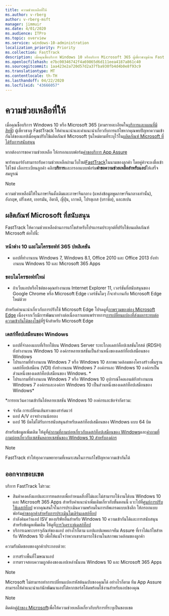 ```yaml
---
title: ความช่วยเหลือที่ให้
ms.author: v-rberg
author: v-rberg-msft
manager: jimmuir
ms.date: 4/01/2020
ms.audience: ITPro
ms.topic: overview
ms.service: windows-10-administration
localization_priority: Priority
ms.collection: FastTrack
description: เมื่อคุณซื้อบริการ Windows 10 หรือบริการ Microsoft 365 ผู้เชี่ยวชาญด้าน FastTrack จะให้คําแนะนําและคําแนะนําในการแก้ไขเพื่อปรับใช้กับ Windows 10 และ Microsoft 365 Apps และติดตามข้อมูลล่าสุดโดยไม่มีค่าใช้จ่ายเพิ่มเติม (ด้วยการสมัครใช้งานที่มีสิทธิ์)
ms.openlocfilehash: e7bc00346742f4a69865d6d111eea4187a861c40
ms.sourcegitcommit: 1aa423e2a720d57d2a37fba930fb4d4b0e8f93c9
ms.translationtype: MT
ms.contentlocale: th-TH
ms.lasthandoff: 04/22/2020
ms.locfileid: "43666057"
---
```

# <a name="assistance-offered"></a>ความช่วยเหลือที่ให้  

เมื่อคุณซื้อบริการ Windows 10 หรือ Microsoft 365 (ตามรายละเอียดใน[บริการและแผนที่มีสิทธิ์](M365-eligible-services-and-plans.md)) ผู้เชี่ยวชาญ FastTrack ให้คําแนะนําและคําแนะนําเกี่ยวกับการแก้ไขหากคุณพบปัญหาความเข้ากันได้ของแอปเมื่อคุณปรับใช้ผลิตภัณฑ์ Microsoft รุ่นใหม่ตามที่ระบุไว้ใน[ผลิตภัณฑ์ Microsoft ที่ได้รับการสนับสนุน](#supported-microsoft-products)

หากต้องการขอความช่วยเหลือ ให้กรอกแบบฟอร์ม[คําขอบริการ App Assure](https://go.microsoft.com/fwlink/?linkid=2022721)

พาร์ทเนอร์ยังสามารถรับความช่วยเหลือผ่านเว็บไซต์[FastTrack](https://go.microsoft.com/fwlink/?linkid=780698)ในนามของลูกค้า โดยคู่ค้าจะลงชื่อเข้าใช้ไซต์ เลือกระเบียนลูกค้า คลิก**บริการ**และกรอกแบบฟอร์ม**คําขอความช่วยเหลือสําหรับแอป**ให้เสร็จสมบูรณ์

> [!NOTE]
> ความช่วยเหลือมีให้ในภาษาจีนดั้งเดิมและภาษาจีนกลาง (แหล่งข้อมูลพูดภาษาจีนกลางเท่านั้น), อังกฤษ, ฝรั่งเศส, เยอรมัน, อิตาลี, ญี่ปุ่น, เกาหลี, โปรตุเกส (บราซิล), และสเปน 

## <a name="supported-microsoft-products"></a>ผลิตภัณฑ์ Microsoft ที่สนับสนุน

FastTrack ให้ความช่วยเหลือด้านการแก้ไขสําหรับโปรแกรมประยุกต์ที่ปรับใช้บนผลิตภัณฑ์ Microsoft ต่อไปนี้:

### <a name="windows-10-and-microsoft-365-apps"></a>หน้าต่าง 10 และไมโครซอฟท์ 365 ปพลิเคชัน

- แอปที่ทํางานบน Windows 7, Windows 8.1, Office 2010 และ Office 2013 ยังทํางานบน Windows 10 และ Microsoft 365 Apps

### <a name="the-new-microsoft-edge"></a>ขอบไมโครซอฟท์ใหม่

- ถ้าเว็บแอปหรือไซต์ของคุณทํางานบน Internet Explorer 11, เวอร์ชันที่สนับสนุนของ Google Chrome หรือ Microsoft Edge เวอร์ชันใดๆ ก็จะทํางานกับ Microsoft Edge ใหม่ด้วย

สําหรับคําแนะนําเกี่ยวกับการปรับใช้ Microsoft Edge โปรดดูที่[ภาพรวมของช่อง Microsoft Edge](https://docs.microsoft.com/DeployEdge/microsoft-edge-channels) เนื่องจากเว็บมีการพัฒนาอย่างต่อเนื่องเราเผยแพร่รายการ[การเปลี่ยนแปลงที่ส่งผลกระทบต่อความเข้ากันได้ของไซต์](https://docs.microsoft.com/microsoft-edge/web-platform/site-impacting-changes)ที่รู้จักสําหรับ Microsoft Edge

### <a name="windows-virtual-desktop"></a>เดสก์ท็อปเสมือนของ Windows

- แอปที่จําลองแบบที่เรียกใช้บน Windows Server ระยะไกลเดสก์ท็อปเซสชันโฮสต์ (RDSH) ยังทํางานบน Windows 10 องค์กรหลายเซสชันเป็นส่วนหนึ่งของเดสก์ท็อปเสมือนของ Windows
- โปรแกรมที่ทํางานบน Windows 7 หรือ Windows 10 สภาพแวดล้อมของโครงสร้างพื้นฐานเดสก์ท็อปเสมือน (VDI) ยังทํางานบน Windows 7 องค์กรและ Windows 10 องค์กรเป็นส่วนหนึ่งของเดสก์ท็อปเสมือนของ Windows. *
- โปรแกรมที่ทํางานบน Windows 7 หรือ Windows 10 อุปกรณ์ไคลเอนต์ยังทํางานบน Windows 7 องค์กรและองค์กร Windows 10 เป็นส่วนหนึ่งของเดสก์ท็อปเสมือนของ Windows\*

\*การยกเว้นความเข้ากันได้หลายเซสชัน Windows 10 องค์กรและข้อจํากัดรวม:
- จํากัด การเปลี่ยนเส้นทางของฮาร์ดแวร์
- แอป A/V อาจทํางานน้อยลง
- แอป 16 บิตไม่ได้รับการสนับสนุนสําหรับเดสก์ท็อปเสมือนของ Windows แบบ 64 บิต

สําหรับข้อมูลเพิ่มเติม ให้ดูที่[คําถามที่ถามบ่อยเกี่ยวกับเดสก์ท็อปเสมือนของ Windows](https://docs.microsoft.com/azure/virtual-desktop/overview)และ[คําถามที่ถามบ่อยเกี่ยวกับเซสชันหลายเซสชันของ Windows 10 สําหรับองค์กร](https://docs.microsoft.com/azure/virtual-desktop/windows-10-multisession-faq)

> [!NOTE]
> FastTrack ทําให้ทุกความพยายามที่เหมาะสมในการแก้ไขปัญหาความเข้ากันได้ 

## <a name="out-of-scope"></a>ออกจากขอบเขต

บริการ FastTrack ไม่รวม:
- สินค้าคงคลังแอปและการทดสอบเพื่อกําหนดสิ่งที่ไม่และไม่สามารถใช้งานได้บน Windows 10 และ Microsoft 365 Apps สําหรับคําแนะนําเพิ่มเติมเกี่ยวกับขั้นตอนนี้ แวะไปที่[ศูนย์การปรับใช้เดสก์ท็อป](https://go.microsoft.com/fwlink/?linkid=2080140) หากคุณสนใจในการประเมินความพร้อมในการอัพเกรดแบบเชิงลึก ให้กรอกแบบฟอร์ม[คําขอลูกค้าสําหรับการประเมินโมเดิร์นเดสก์ท็อป](https://go.microsoft.com/fwlink/?linkid=2053818)
- กําลังค้นคว้าแอป ISV ของบริษัทอื่นสําหรับ Windows 10 ความเข้ากันได้และการสนับสนุน สําหรับข้อมูลเพิ่มเติม ให้ดูที่[การวิเคราะห์เดสก์ท็อป](https://docs.microsoft.com/sccm/desktop-analytics/overview)
- บริการเฉพาะบรรจุภัณฑ์ของแอป อย่างไรก็ตาม แอปแอปแพคเกจทีม Assure ที่เราได้แก้ไขสําหรับ Windows 10 เพื่อให้แน่ใจว่าพวกเขาสามารถใช้งานในสภาพแวดล้อมของลูกค้า

ความรับผิดชอบของลูกค้าประกอบด้วย:
- การสร้างพื้นที่โฆษณาแอป
- การตรวจสอบความถูกต้องของแอปเหล่านั้นบน Windows 10 และ Microsoft 365 Apps

> [!NOTE]
> Microsoft ไม่สามารถทําการเปลี่ยนแปลงรหัสต้นฉบับของคุณได้ อย่างไรก็ตาม ทีม App Assure สามารถให้คําแนะนําแก่นักพัฒนาแอปได้หากซอร์สโค้ดพร้อมใช้งานสําหรับแอปของคุณ

> [!NOTE]
> ติดต่อ[คู่ค้าของ Microsoft](https://go.microsoft.com/fwlink/?linkid=2080150)เพื่อให้ความช่วยเหลือเกี่ยวกับบริการที่ระบุเป็นขอบเขต


